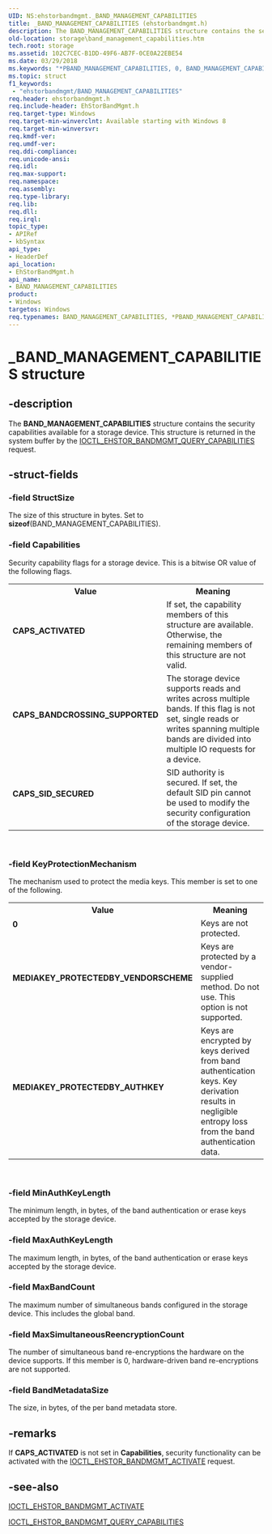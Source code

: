 ```yaml
---
UID: NS:ehstorbandmgmt._BAND_MANAGEMENT_CAPABILITIES
title: _BAND_MANAGEMENT_CAPABILITIES (ehstorbandmgmt.h)
description: The BAND_MANAGEMENT_CAPABILITIES structure contains the security capabilities available for a storage device. This structure is returned in the system buffer by the IOCTL_EHSTOR_BANDMGMT_QUERY_CAPABILITIES request.
old-location: storage\band_management_capabilities.htm
tech.root: storage
ms.assetid: 102C7CEC-B1DD-49F6-AB7F-0CE0A22EBE54
ms.date: 03/29/2018
ms.keywords: "*PBAND_MANAGEMENT_CAPABILITIES, 0, BAND_MANAGEMENT_CAPABILITIES, BAND_MANAGEMENT_CAPABILITIES structure [Storage Devices], CAPS_ACTIVATED, CAPS_BANDCROSSING_SUPPORTED, CAPS_SID_SECURED, MEDIAKEY_PROTECTEDBY_AUTHKEY, MEDIAKEY_PROTECTEDBY_VENDORSCHEME, PBAND_MANAGEMENT_CAPABILITIES, PBAND_MANAGEMENT_CAPABILITIES structure pointer [Storage Devices], _BAND_MANAGEMENT_CAPABILITIES, ehstorbandmgmt/BAND_MANAGEMENT_CAPABILITIES, ehstorbandmgmt/PBAND_MANAGEMENT_CAPABILITIES, storage.band_management_capabilities"
ms.topic: struct
f1_keywords:
 - "ehstorbandmgmt/BAND_MANAGEMENT_CAPABILITIES"
req.header: ehstorbandmgmt.h
req.include-header: EhStorBandMgmt.h
req.target-type: Windows
req.target-min-winverclnt: Available starting with Windows 8
req.target-min-winversvr: 
req.kmdf-ver: 
req.umdf-ver: 
req.ddi-compliance: 
req.unicode-ansi: 
req.idl: 
req.max-support: 
req.namespace: 
req.assembly: 
req.type-library: 
req.lib: 
req.dll: 
req.irql: 
topic_type:
- APIRef
- kbSyntax
api_type:
- HeaderDef
api_location:
- EhStorBandMgmt.h
api_name:
- BAND_MANAGEMENT_CAPABILITIES
product:
- Windows
targetos: Windows
req.typenames: BAND_MANAGEMENT_CAPABILITIES, *PBAND_MANAGEMENT_CAPABILITIES
---
```


# _BAND_MANAGEMENT_CAPABILITIES structure


## -description


The <b>BAND_MANAGEMENT_CAPABILITIES</b> structure contains the security capabilities available for a storage device. This structure is returned in the system buffer by the <a href="https://docs.microsoft.com/windows-hardware/drivers/ddi/ehstorbandmgmt/ni-ehstorbandmgmt-ioctl_ehstor_bandmgmt_query_capabilities">IOCTL_EHSTOR_BANDMGMT_QUERY_CAPABILITIES</a> request.


## -struct-fields




### -field StructSize

The size of this structure in bytes. Set to <b>sizeof</b>(BAND_MANAGEMENT_CAPABILITIES).


### -field Capabilities

Security capability flags for a storage device. This is a bitwise OR value of the following flags.

<table>
<tr>
<th>Value</th>
<th>Meaning</th>
</tr>
<tr>
<td width="40%"><a id="CAPS_ACTIVATED"></a><a id="caps_activated"></a><dl>
<dt><b>CAPS_ACTIVATED</b></dt>
</dl>
</td>
<td width="60%">
If set, the capability members of this structure are available. Otherwise, the remaining members of this structure are not valid.

</td>
</tr>
<tr>
<td width="40%"><a id="CAPS_BANDCROSSING_SUPPORTED"></a><a id="caps_bandcrossing_supported"></a><dl>
<dt><b>CAPS_BANDCROSSING_SUPPORTED</b></dt>
</dl>
</td>
<td width="60%">
The storage device supports reads and writes across multiple bands. If this flag is not set, single reads or writes  spanning multiple bands are divided into multiple IO requests for a device.

</td>
</tr>
<tr>
<td width="40%"><a id="CAPS_SID_SECURED"></a><a id="caps_sid_secured"></a><dl>
<dt><b>CAPS_SID_SECURED</b></dt>
</dl>
</td>
<td width="60%">
SID authority is secured. If set, the default SID pin cannot be used to modify the security configuration of the storage device.

</td>
</tr>
</table>
 


### -field KeyProtectionMechanism

The mechanism used to protect the media keys. This member is set to one of the following.

<table>
<tr>
<th>Value</th>
<th>Meaning</th>
</tr>
<tr>
<td width="40%"><a id="0"></a><dl>
<dt><b>0</b></dt>
</dl>
</td>
<td width="60%">
Keys are not protected.

</td>
</tr>
<tr>
<td width="40%"><a id="MEDIAKEY_PROTECTEDBY_VENDORSCHEME"></a><a id="mediakey_protectedby_vendorscheme"></a><dl>
<dt><b>MEDIAKEY_PROTECTEDBY_VENDORSCHEME</b></dt>
</dl>
</td>
<td width="60%">
Keys are protected by a vendor-supplied method. Do not use. This option is not supported.

</td>
</tr>
<tr>
<td width="40%"><a id="MEDIAKEY_PROTECTEDBY_AUTHKEY"></a><a id="mediakey_protectedby_authkey"></a><dl>
<dt><b>MEDIAKEY_PROTECTEDBY_AUTHKEY</b></dt>
</dl>
</td>
<td width="60%">
Keys are encrypted by keys derived from band authentication keys. Key derivation results in negligible entropy loss from the band authentication data.

</td>
</tr>
</table>
 


### -field MinAuthKeyLength

The minimum length, in bytes, of the  band authentication or erase keys accepted by the storage device.


### -field MaxAuthKeyLength

The maximum length, in bytes, of the  band authentication or erase keys accepted by the storage device.


### -field MaxBandCount

The maximum number of simultaneous bands configured in the storage device. This includes the global band.


### -field MaxSimultaneousReencryptionCount

The number of simultaneous band re-encryptions the hardware on the device supports. If this member is 0, hardware-driven band re-encryptions are not supported.


### -field BandMetadataSize

The size, in bytes, of the per band metadata store.


## -remarks



If <b>CAPS_ACTIVATED</b> is not set in <b>Capabilities</b>, security functionality can be activated with the <a href="https://docs.microsoft.com/windows-hardware/drivers/ddi/ehstorbandmgmt/ni-ehstorbandmgmt-ioctl_ehstor_bandmgmt_activate">IOCTL_EHSTOR_BANDMGMT_ACTIVATE</a> request.




## -see-also




<a href="https://docs.microsoft.com/windows-hardware/drivers/ddi/ehstorbandmgmt/ni-ehstorbandmgmt-ioctl_ehstor_bandmgmt_activate">IOCTL_EHSTOR_BANDMGMT_ACTIVATE</a>



<a href="https://docs.microsoft.com/windows-hardware/drivers/ddi/ehstorbandmgmt/ni-ehstorbandmgmt-ioctl_ehstor_bandmgmt_query_capabilities">IOCTL_EHSTOR_BANDMGMT_QUERY_CAPABILITIES</a>
 

 

